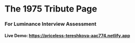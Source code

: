 # The 1975 Tribute Page 
### For Luminance Interview Assessment

#### Live Demo: https://priceless-tereshkova-aac774.netlify.app
